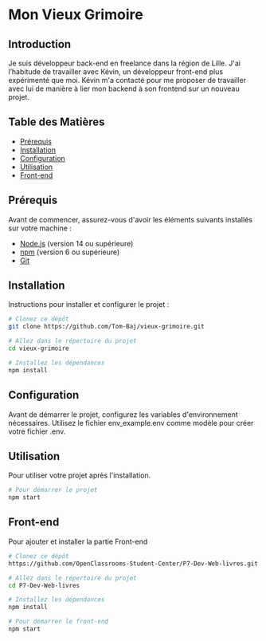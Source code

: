 # Mon Vieux Grimoire

## Introduction

Je suis développeur back-end en freelance dans la région de Lille.
J'ai l’habitude de travailler avec Kévin, un développeur front-end plus expérimenté que moi.
Kévin m'a contacté pour me proposer de travailler avec lui de manière à lier mon backend à son frontend sur un nouveau projet.

## Table des Matières

- [Prérequis](#prérequis)
- [Installation](#installation)
- [Configuration](#configuration)
- [Utilisation](#utilisation)
- [Front-end](#front-end)

## Prérequis

Avant de commencer, assurez-vous d'avoir les éléments suivants installés sur votre machine :

- [Node.js](https://nodejs.org/) (version 14 ou supérieure)
- [npm](https://www.npmjs.com/) (version 6 ou supérieure)
- [Git](https://git-scm.com/)

## Installation

Instructions pour installer et configurer le projet :

```bash
# Clonez ce dépôt
git clone https://github.com/Tom-Baj/vieux-grimoire.git

# Allez dans le répertoire du projet
cd vieux-grimoire

# Installez les dépendances
npm install
```

## Configuration

Avant de démarrer le projet, configurez les variables d'environnement nécessaires. Utilisez le fichier env_example.env comme modèle pour créer votre fichier .env.

## Utilisation

Pour utiliser votre projet après l'installation.

```bash
# Pour démarrer le projet
npm start
```

## Front-end

Pour ajouter et installer la partie Front-end

```bash
# Clonez ce dépôt
https://github.com/OpenClassrooms-Student-Center/P7-Dev-Web-livres.git

# Allez dans le répertoire du projet
cd P7-Dev-Web-livres

# Installez les dépendances
npm install

# Pour démarrer le front-end
npm start
```
